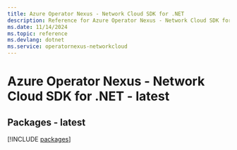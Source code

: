 ```yaml
---
title: Azure Operator Nexus - Network Cloud SDK for .NET
description: Reference for Azure Operator Nexus - Network Cloud SDK for .NET
ms.date: 11/14/2024
ms.topic: reference
ms.devlang: dotnet
ms.service: operatornexus-networkcloud
---
```

# Azure Operator Nexus - Network Cloud SDK for .NET - latest
## Packages - latest
[!INCLUDE [packages](operator-nexus---network-cloud-index.md)]